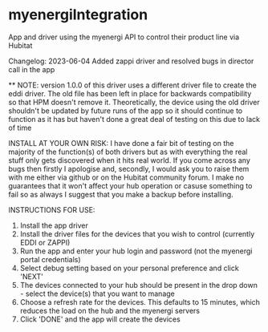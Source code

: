 # myenergiIntegration
App and driver using the myenergi API to control their product line via Hubitat

Changelog:
  2023-06-04  Added zappi driver and resolved bugs in director call in the app
  
** NOTE: version 1.0.0 of this driver uses a different driver file to create the eddi driver. The old file has been left in place for backwards compatibility so that HPM doesn't remove it. Theoretically, the device using the old driver shouldn't be updated by future runs of the app so it should continue to function as it has but haven't done a great deal of testing on this due to lack of time

INSTALL AT YOUR OWN RISK: I have done a fair bit of testing on the majority of the function(s) of both drivers but as with everything the real stuff only gets discovered when it hits real world. If you come across any bugs then firstly I apologise and, secondly, I would ask you to raise them with me either via github or on the Hubitat community forum. I make no guarantees that it won't affect your hub operation or casuse something to fail so as always I suggest that you make a backup before installing.

INSTRUCTIONS FOR USE:

1. Install the app driver
2. Install the driver files for the devices that you wish to control (currently EDDI or ZAPPI)
3. Run the app and enter your hub login and password (not the myenergi portal credentials)
4. Select debug setting based on your personal preference and click 'NEXT'
5. The devices connected to your hub should be present in the drop down - select the device(s) that you want to manage
6. Choose a refresh rate for the devices. This defaults to 15 minutes, which reduces the load on the hub and the myenergi servers
7. Click 'DONE' and the app will create the devices
